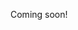 <!---
----- https://news.ycombinator.com/item?id=15176721
----- https://spectrum.ieee.org/tech-talk/green-tech/solar/passive-radiators-cool-by-sending-heat-straight-to-outer-space
----- https://spectrum.ieee.org/energywise/green-tech/solar/efficient-airconditioning-by-beaming-heat-into-space
----- http://skycoolsystems.com
---->

Coming soon!
